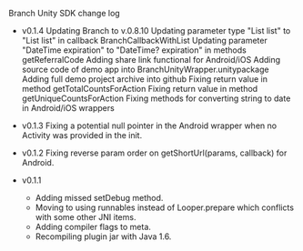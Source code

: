 Branch Unity SDK change log

- v0.1.4 Updating Branch to v.0.8.10
         Updating parameter type "List<string> list" to "List<object> list" in callback BranchCallbackWithList
         Updating parameter "DateTime expiration" to "DateTime? expiration" in methods getReferralCode
         Adding share link functional for Android/iOS
         Adding source code of demo app into BranchUnityWrapper.unitypackage
         Adding full demo project archive into github
         Fixing return value in method getTotalCountsForAction
         Fixing return value in method getUniqueCountsForAction
         Fixing methods for converting string to date in Android/iOS wrappers

- v0.1.3 Fixing a potential null pointer in the Android wrapper when no Activity was provided in the init.

- v0.1.2 Fixing reverse param order on getShortUrl(params, callback) for Android.

- v0.1.1
  * Adding missed setDebug method.
  * Moving to using runnables instead of Looper.prepare which conflicts with some other JNI items.
  * Adding compiler flags to meta.
  * Recompiling plugin jar with Java 1.6.
